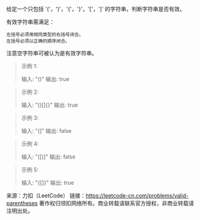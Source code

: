 给定一个只包括 '('，')'，'{'，'}'，'['，']' 的字符串，判断字符串是否有效。

有效字符串需满足：

    左括号必须用相同类型的右括号闭合。
    左括号必须以正确的顺序闭合。

注意空字符串可被认为是有效字符串。

> 示例 1:
>
> 输入: "()"
> 输出: true

> 示例 2:
>
> 输入: "()[]{}"
> 输出: true

> 示例 3:
>
> 输入: "(]"
> 输出: false

> 示例 4:
>
> 输入: "([)]"
> 输出: false

> 示例 5:
>
> 输入: "{[]}"
> 输出: true

来源：力扣（LeetCode）
链接：https://leetcode-cn.com/problems/valid-parentheses
著作权归领扣网络所有。商业转载请联系官方授权，非商业转载请注明出处。